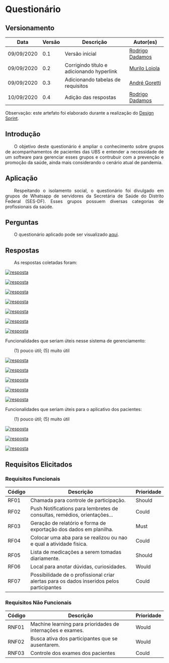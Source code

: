 # Questionário

## Versionamento

| Data | Versão | Descrição | Autor(es) |
|----| ---- | ------- | ------- |
| 09/09/2020 | 0.1 | Versão inicial | [Rodrigo Dadamos](https://github.com/Rdadamos) |
| 09/09/2020 | 0.2 | Corrigindo título e adicionando hyperlink | [Murilo Loiola](https://github.com/murilo-dan) |
| 09/09/2020 | 0.3 | Adicionando tabelas de requisitos | [André Goretti](https://github.com/AGoretti) |
| 10/09/2020 | 0.4 | Adição das respostas | [Rodrigo Dadamos](https://github.com/Rdadamos) |

Observação: este artefato foi elaborado durante a realização do <a href="https://unbarqdsw.github.io/2020.1_G5_Diario_da_Saude/design_sprint/">Design Sprint</a>.

## Introdução

<p align="justify">&emsp;&emsp;O objetivo deste questionário é ampliar o conhecimento sobre grupos de acompanhamentos de pacientes das UBS e entender a necessidade de um software para gerenciar esses grupos e contrubuir com a prevenção e promoção da saúde, ainda mais considerando o cenário atual de pandemia.</p>

## Aplicação

<p align="justify">&emsp;&emsp;Respeitando o isolamento social, o questionário foi divulgado em grupos de Whatsapp de servidores da Secretária de Saúde do Distrito Federal (SES-DF). Esses grupos possuem diversas categorias de profissionais da saúde.</p>


## Perguntas

<p align="justify">&emsp;&emsp;O questionário aplicado pode ser visualizado <a href="https://docs.google.com/forms/d/e/1FAIpQLSfBneVeqSsY-roqyC_oOxlLIvUHNUrsOe5dHRT1bOfn2-pjZg/viewform" target="_blank">aqui</a>.</p>


## Respostas

<p align="justify">&emsp;&emsp;As respostas coletadas foram:</p>

[![resposta](./img/questionario/resp_1.png)](./img/questionario/resp_1.png)

[![resposta](./img/questionario/resp_2.png)](./img/questionario/resp_2.png)

[![resposta](./img/questionario/resp_3.png)](./img/questionario/resp_3.png)

[![resposta](./img/questionario/resp_4.png)](./img/questionario/resp_4.png)

[![resposta](./img/questionario/resp_5.png)](./img/questionario/resp_5.png)

[![resposta](./img/questionario/resp_6.png)](./img/questionario/resp_6.png)

[![resposta](./img/questionario/resp_7.png)](./img/questionario/resp_7.png)

Funcionalidades que seriam úteis nesse sistema de gerenciamento:

&emsp;&emsp;(1) pouco útil; (5) muito útil

[![resposta](./img/questionario/resp_8.png)](./img/questionario/resp_8.png)

[![resposta](./img/questionario/resp_9.png)](./img/questionario/resp_9.png)

[![resposta](./img/questionario/resp_10.png)](./img/questionario/resp_10.png)

[![resposta](./img/questionario/resp_11.png)](./img/questionario/resp_11.png)

[![resposta](./img/questionario/resp_12.png)](./img/questionario/resp_12.png)

Funcionalidades que seriam úteis para o aplicativo dos pacientes:

&emsp;&emsp;(1) pouco útil; (5) muito útil

[![resposta](./img/questionario/resp_13.png)](./img/questionario/resp_13.png)

[![resposta](./img/questionario/resp_14.png)](./img/questionario/resp_14.png)

[![resposta](./img/questionario/resp_15.png)](./img/questionario/resp_15.png)


## Requisitos Elicitados
### Requisitos Funcionais
| Código | Descrição | Prioridade |
| -- | -- | -- |
| RF01 | Chamada para controle de participação. | Should |
| RF02 | Push Notifications para lembretes de consultas, remédios, orientações...| Could |
| RF03 | Geração de relatório e forma de exportação dos dados em planilha. | Must |
| RF04 | Colocar uma aba para se realizou ou nao e qual a atividade fisica. | Could |
| RF05 | Lista de medicações a serem tomadas diariamente. | Should |
| RF06 | Local para anotar dúvidas, curiosidades. | Would |
| RF07 | Possibilidade de o profissional criar alertas para os dados inseridos pelos participantes | Could |



### Requisitos Não Funcionais

| Código | Descrição | Prioridade |
| -- | -- | -- |
| RNF01 | Machine learning para prioridades de internações e exames. | Would |
| RNF02 | Busca ativa dos participantes que se ausentarem. | Would |
| RNF03 | Controle dos exames dos pacientes | Could |
